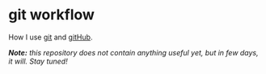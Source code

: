 # git workflow

How I use [git](https://git-scm.com/) and [gitHub](https://github.com/).

_**Note:** this repository does not contain anything useful yet, but in few days, it will.
Stay tuned!_

